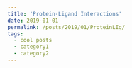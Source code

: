 ```yaml
---
title: 'Protein-Ligand Interactions'
date: 2019-01-01
permalink: /posts/2019/01/ProteinLIg/
tags:
  - cool posts
  - category1
  - category2
---
```


